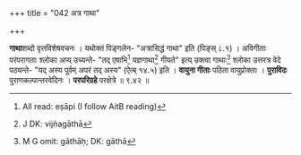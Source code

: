 +++
title = "042 अत्र गाथा"

+++


**गाथा**शब्दो वृत्तविशेषवचनः । यथोक्तं पिङ्गलेन- "अत्रासिद्धं गाथा" इति (पिङ्स् ८.१) । अविगीताः परंपरागताः श्लोका अप्य् उच्यन्ते- "तद् एषाभि[^१०३] यज्ञगाथा[^१०४] गीयते" इत्य् उक्त्वा गाथाः[^१०५] श्लोका उत्तरत्र वेदे पठ्यन्ते- "यद् अस्य पूर्वम् अपरं तद् अस्य" (ऐत्ब् १४.५) इति । **वायुना गीताः** पठिता वायुप्रोक्ताः । **पुराविदः** पुराणकल्पान्तरवेदिनः । **परपरिग्रहे** परक्षेत्रे ॥ ९.४२ ॥


[^१०५]:
     M G omit: gāthāḥ; DK: gāthā


[^१०४]:
     J DK: vijñagāthā


[^१०३]:
     All read: eṣāpi (I follow AitB reading)